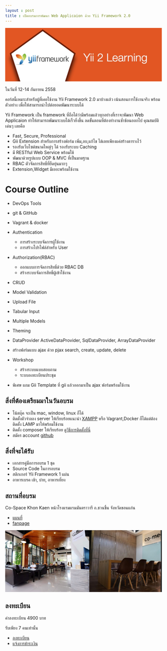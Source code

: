 ```yaml
---
layout : post
title : เปิดอบรมการพัฒนา Web Applicaion ด้วย Yii Framework 2.0
---
```


![](/img/co-space/yii-2.jpg)

ในวันที่ 12-14 กันยายน 2558

คอร์สนี้เหมาะสำหรับผู้ที่เคยใช้งาน Yii Framework 2.0 มาบ้างแล้ว เน้นสอนการใช้งานจริง พร้อมตัวอย่าง เพื่อให้สามารถนำไปต่อยอดพัฒนาระบบได้

Yii Framework เป็น framework ที่ถือได้ว่ามีพร้อมแล้วทุกอย่างที่เราจะพัฒนา Web Applicaion ทำให้สามารถพัฒนระบบได้เร็วยิ่งขึ้น ลดขั้นตอนที่ต้องทำงานซ้ำซ้อนออกไป คุณสมบัติเด่นๆ เลยคือ

- Fast, Secure, Professional
- Gii Extension สำหรับการสร้างฟอร์ม เพิ่ม,ลบ,แก้ไข ได้เลยเพียงแค่สร้างตารางไว้
- รองรับเว็บไซต์ขนาดใหญ่ๆ ได้ รองรับระบบ Caching
- มี RESTful Web Service พร้อมใช้
- พัฒนาด้วยรูปแบบ OOP & MVC ที่เป็นมาตฐาน
- RBAC ตัวจัดการสิทธิ์ที่ยืดยุ่นมากๆ
- Extension,Widget มีเยอะพร้อมใช้งาน

# Course Outline

- DevOps Tools
 - git & GitHub
 - Vagrant & docker

- Authentication
  - การสร้างระบบจัดการผู้ใช้งาน
  - การสร้างโปรไฟล์สำหรับ User

- Authorization(RBAC)
  - ออกแบบการจัดการสิทธิ์ด้วย RBAC DB
  - สร้างระบบจัดการสิทธิ์ผู้เข้าใช้งาน

- CRUD
 - Model Validation
 - Upload File
 - Tabular Input
 - Multiple Models
 - Theming
 - DataProvider ActiveDataProvider, SqlDataProvider, ArrayDataProvider
 - สร้างฟอร์มแบบ ajax ด้วย pjax search, create, update, delete

- Workshop
  - สร้างระบบแบบสอบถาม
  - ระบบลงทะเบียนประชุม

* พิเศษ แถม Gii Template ที่ gii แล้วออกมาเป็น ajax ฟอร์มพร้อมใช้งาน

## สิ่งที่ต้องเตรียมมาในวันอบรม

- โน้ตบุ๊ค จะเป็น mac, window, linux ก็ได้
- ติดตั้งตัวจำลอง server ให้เรียบร้อยแนะนำ [XAMPP](https://www.apachefriends.org/index.html) หรือ Vagrant,Docker ก็ได้แต่ต้องติดตั้ง LAMP มาให้พร้อมใช้งาน
- ติดตั้ง composer ให้เรียบร้อย [ดูวิธีการติดตั้งที่นี่](http://dixonsatit.github.io/2015/06/29/using-extensions.html)
- สมัคร account [github](https://github.com/)


## สิ่งที่จะได้รับ

- เอกสารคู่มือการอบรม 1 ชุด
- Source Code ในการอบรม
- สติกเกอร์ Yii Framework 1 แผ่น
- อาหารเบรค เช้า, บ่าย, อาหารเที่ยง

## สถานที่อบรม

Co-Space Khon Kaen หน้าโรงแรมแรมมันตราวารี ถ.ชวนชื่น จังหวัดขอนแก่น

- [แผนที่](https://www.google.co.th/maps/place/Co-Space/@16.4233082,102.8401701,17z/data=!3m1!4b1!4m2!3m1!1s0x31228a288107ac63:0x7043dd2bd3b3fa16)
- [fanpage](https://www.facebook.com/cospacekk)

![co-space](/img/co-space/all.jpg)

## ลงทะเบียน

ค่าลงทะเบียน 4900 บาท

รับเพียง 7 คนเท่านั้น

- [ลงทะเบียน](http://form.jotform.me/form/52251004665447?)
- [แจ้งการชำระเงิน](http://form.jotform.me/form/52275022466452?)
